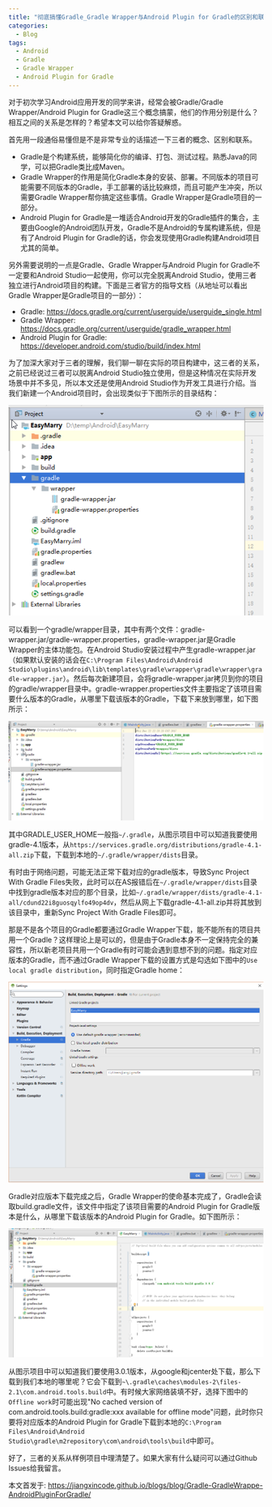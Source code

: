 ```yaml
---
title: "彻底搞懂Gradle_Gradle Wrapper与Android Plugin for Gradle的区别和联系"
categories:
  - Blog
tags:
  - Android
  - Gradle
  - Gradle Wrapper
  - Android Plugin for Gradle
---
```


对于初次学习Android应用开发的同学来讲，经常会被Gradle/Gradle Wrapper/Android Plugin for Gradle这三个概念搞蒙，他们的作用分别是什么？相互之间的关系是怎样的？希望本文可以给你答疑解惑。

首先用一段通俗易懂但是不是非常专业的话描述一下三者的概念、区别和联系。

* Gradle是个构建系统，能够简化你的编译、打包、测试过程。熟悉Java的同学，可以把Gradle类比成Maven。
* Gradle Wrapper的作用是简化Gradle本身的安装、部署。不同版本的项目可能需要不同版本的Gradle，手工部署的话比较麻烦，而且可能产生冲突，所以需要Gradle Wrapper帮你搞定这些事情。Gradle Wrapper是Gradle项目的一部分。
* Android Plugin for Gradle是一堆适合Android开发的Gradle插件的集合，主要由Google的Android团队开发，Gradle不是Android的专属构建系统，但是有了Android Plugin for Gradle的话，你会发现使用Gradle构建Android项目尤其的简单。

另外需要说明的一点是Gradle、Gradle Wrapper与Android Plugin for Gradle不一定要和Android Studio一起使用，你可以完全脱离Android Studio，使用三者独立进行Android项目的构建。下面是三者官方的指导文档（从地址可以看出Gradle Wrapper是Gradle项目的一部分）：

* Gradle: <https://docs.gradle.org/current/userguide/userguide_single.html>
* Gradle Wrapper: <https://docs.gradle.org/current/userguide/gradle_wrapper.html>
* Android Plugin for Gradle: <https://developer.android.com/studio/build/index.html>

为了加深大家对于三者的理解，我们聊一聊在实际的项目构建中，这三者的关系，之前已经说过三者可以脱离Android Studio独立使用，但是这种情况在实际开发场景中并不多见，所以本文还是使用Android Studio作为开发工具进行介绍。当我们新建一个Android项目时，会出现类似于下图所示的目录结构：

![](https://raw.githubusercontent.com/jiangxincode/PicGo/master/20180107182239596.png)

可以看到一个gradle/wrapper目录，其中有两个文件：gradle-wrapper.jar/gradle-wrapper.properties，gradle-wrapper.jar是Gradle Wrapper的主体功能包。在Android Studio安装过程中产生gradle-wrapper.jar（如果默认安装的话会在`C:\Program Files\Android\Android Studio\plugins\android\lib\templates\gradle\wrapper\gradle\wrapper\gradle-wrapper.jar`）。然后每次新建项目，会将gradle-wrapper.jar拷贝到你的项目的gradle/wrapper目录中。gradle-wrapper.properties文件主要指定了该项目需要什么版本的Gradle，从哪里下载该版本的Gradle，下载下来放到哪里，如下图所示：

![](https://raw.githubusercontent.com/jiangxincode/PicGo/master/20180107182326299.png)

其中GRADLE_USER_HOME一般指`~/.gradle`，从图示项目中可以知道我要使用gradle-4.1版本，从`https://services.gradle.org/distributions/gradle-4.1-all.zip`下载，下载到本地的`~/.gradle/wrapper/dists`目录。

有时由于网络问题，可能无法正常下载对应的gradle版本，导致Sync Project With Gradle Files失败，此时可以在AS报错后在`~/.gradle/wrapper/dists`目录中找到gradle版本对应的那个目录，比如`~/.gradle/wrapper/dists/gradle-4.1-all/cdund22i8guosqylfo49op4dv`，然后从网上下载gradle-4.1-all.zip并将其放到该目录中，重新Sync Project With Gradle Files即可。

那是不是各个项目的Gradle都要通过Gradle Wrapper下载，能不能所有的项目共用一个Gradle？这样理论上是可以的，但是由于Gradle本身不一定保持完全的兼容性，所以新老项目共用一个Gradle有时可能会遇到意想不到的问题。指定对应版本的Gradle，而不通过Gradle Wrapper下载的设置方式是勾选如下图中的`Use local gradle distribution`，同时指定Gradle home：

![](https://raw.githubusercontent.com/jiangxincode/PicGo/master/20180107184405143.png)

Gradle对应版本下载完成之后，Gradle Wrapper的使命基本完成了，Gradle会读取build.gradle文件，该文件中指定了该项目需要的Android Plugin for Gradle版本是什么，从哪里下载该版本的Android Plugin for Gradle。如下图所示：

![](https://raw.githubusercontent.com/jiangxincode/PicGo/master/20180107184419674.png)

从图示项目中可以知道我们要使用3.0.1版本，从google和jcenter处下载，那么下载到我们本地的哪里呢？它会下载到`~\.gradle\caches\modules-2\files-2.1\com.android.tools.build`中。有时候大家网络装填不好，选择下图中的`Offline work`时可能出现"No cached version of com.android.tools.build:gradle:xxx available for offline mode"问题，此时你只要将对应版本的Android Plugin for Gradle下载到本地的`C:\Program Files\Android\Android Studio\gradle\m2repository\com\android\tools\build`中即可。

好了，三者的关系从样例项目中理清楚了。如果大家有什么疑问可以通过Github Issues给我留言。

本文首发于: <https://jiangxincode.github.io/blogs/blog/Gradle-GradleWrappe-AndroidPluginForGradle/>
